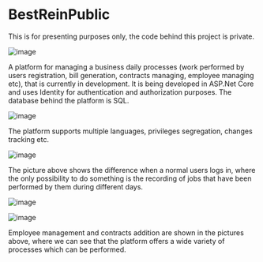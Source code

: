 # BestReinPublic
This is for presenting purposes only, the code behind this project is private. 

![image](https://user-images.githubusercontent.com/27485415/167900909-2f6043a7-d9d5-4bc3-811c-902cd62302bb.png)

A platform for managing a business daily processes (work performed by users registration, bill generation, contracts managing, employee managing etc), that is currently in development. It is being developed in ASP.Net Core and uses Identity for authentication and authorization purposes. The database behind the platform is SQL.   

![image](https://user-images.githubusercontent.com/27485415/164267775-1d71c85d-2532-410e-87d6-dacca751562f.png)

The platform supports multiple languages, privileges segregation, changes tracking etc. 

![image](https://user-images.githubusercontent.com/27485415/164268448-9d0f4681-1e1c-402a-a2ea-dd05cb14c606.png)

The picture above shows the difference when a normal users logs in, where the only possibility to do something is the recording of jobs that have been performed by them during different days. 

![image](https://user-images.githubusercontent.com/27485415/164269152-501fdbad-46ab-4127-948c-ec8526f2bed1.png)

![image](https://user-images.githubusercontent.com/27485415/164269255-e1498de0-2e05-4693-bf17-1fd51e5882ea.png)

Employee management and contracts addition are shown in the pictures above, where we can see that the platform offers a wide variety of processes which can be performed. 
